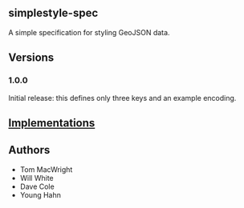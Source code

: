 ## simplestyle-spec

A simple specification for styling GeoJSON data.

## Versions

### 1.0.0

Initial release: this defines only three keys
and an example encoding.

## [Implementations](https://github.com/mapbox/simplestyle-spec/wiki/Implementations)

## Authors

* Tom MacWright
* Will White
* Dave Cole
* Young Hahn
